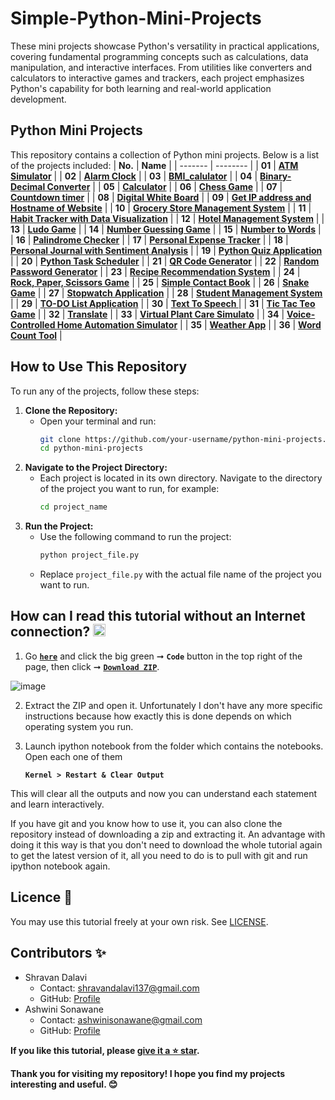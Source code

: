 # Simple-Python-Mini-Projects
These mini projects showcase Python's versatility in practical applications, covering fundamental programming concepts such as calculations, data manipulation, and interactive interfaces. From utilities like converters and calculators to interactive games and trackers, each project emphasizes Python's capability for both learning and real-world application development.

## Python Mini Projects
This repository contains a collection of Python mini projects. Below is a list of the projects included:
| **No.** | **Name** | 
| ------- | -------- | 
|	**01**	| **[ATM Simulator](https://github.com/ShravanDalavi/Simple-Python-Mini-Projects/tree/main/ATM%20Simulator)** |
|	**02**	| **[Alarm Clock](https://github.com/ShravanDalavi/Simple-Python-Mini-Projects/tree/main/Alarm%20Clock)** |
|	**03**	| **[BMI_calulator](https://github.com/ShravanDalavi/Simple-Python-Mini-Projects/tree/main/BMI_calulator)** |
|	**04**	| **[Binary-Decimal Converter](https://github.com/ShravanDalavi/Simple-Python-Mini-Projects/tree/main/Binary-Decimal%20Converter)** |
|	**05**	| **[Calculator](https://github.com/ShravanDalavi/Simple-Python-Mini-Projects/tree/main/Calculator)** |
|	**06**	| **[Chess Game](https://github.com/ShravanDalavi/Simple-Python-Mini-Projects/tree/main/Chess%20Game)** |
|	**07**	| **[Countdown timer](https://github.com/ShravanDalavi/Simple-Python-Mini-Projects/tree/main/Countdown%20timer)** |
|	**08**	| **[Digital White Board](https://github.com/ShravanDalavi/Simple-Python-Mini-Projects/tree/main/Digital%20White%20Board)** |
|	**09**	| **[Get IP address and Hostname of Website](https://github.com/ShravanDalavi/Simple-Python-Mini-Projects/tree/main/Get%20IP%20address%20and%20Hostname%20of%20Website)** |
|	**10**	| **[Grocery Store Management System](https://github.com/ShravanDalavi/Simple-Python-Mini-Projects/tree/main/Grocery%20Store%20Management%20System)** |
|  **11** | **[Habit Tracker with Data Visualization](https://github.com/ShravanDalavi/Simple-Python-Mini-Projects/tree/main/Habit%20Tracker%20with%20Data%20Visualization)** |
|	**12**	| **[Hotel Management System](https://github.com/ShravanDalavi/Simple-Python-Mini-Projects/tree/main/Hotel%20Management%20System)** |
|	**13**	| **[Ludo Game](https://github.com/ShravanDalavi/Simple-Python-Mini-Projects/tree/main/Ludo%20Game)** |
|	**14**	| **[Number Guessing Game](https://github.com/ShravanDalavi/Simple-Python-Mini-Projects/tree/main/Number%20Guessing%20Game)** |
|	**15**	| **[Number to Words](https://github.com/ShravanDalavi/Simple-Python-Mini-Projects/tree/main/Number%20to%20Words)** |
|	**16**	| **[Palindrome Checker](https://github.com/ShravanDalavi/Simple-Python-Mini-Projects/tree/main/Palindrome%20Checker)** |
|	**17**	| **[Personal Expense Tracker](https://github.com/ShravanDalavi/Simple-Python-Mini-Projects/tree/main/Personal%20Expense%20Tracker)** |
|	**18**	| **[Personal Journal with Sentiment Analysis](https://github.com/ShravanDalavi/Simple-Python-Mini-Projects/tree/main/Personal%20Journal%20with%20Sentiment%20Analysis)** |
|	**19**	| **[Python Quiz Application](https://github.com/ShravanDalavi/Simple-Python-Mini-Projects/tree/main/Python%20Quiz%20Application)** |
|	**20**	| **[Python Task Scheduler](https://github.com/ShravanDalavi/Simple-Python-Mini-Projects/tree/main/Python%20Task%20Scheduler)** |
|	**21**	| **[QR Code Generator](https://github.com/ShravanDalavi/Simple-Python-Mini-Projects/tree/main/QR%20Code%20Generator)** |
|	**22**	| **[Random Password Generator](https://github.com/ShravanDalavi/Simple-Python-Mini-Projects/tree/main/Random%20Password%20Generator)** |
|	**23**	| **[Recipe Recommendation System](https://github.com/ShravanDalavi/Simple-Python-Mini-Projects/tree/main/Recipe%20Recommendation%20System)** |
|	**24**	| **[Rock, Paper, Scissors Game](https://github.com/ShravanDalavi/Simple-Python-Mini-Projects/tree/main/Rock%2C%20Paper%2C%20Scissors%20Game)** |
|	**25**	| **[Simple Contact Book](https://github.com/ShravanDalavi/Simple-Python-Mini-Projects/tree/main/Simple%20Contact%20Book)** |
|	**26**	| **[Snake Game](https://github.com/ShravanDalavi/Simple-Python-Mini-Projects/tree/main/Snake%20Game)** |
|	**27**	| **[Stopwatch Application](https://github.com/ShravanDalavi/Simple-Python-Mini-Projects/tree/main/Stopwatch%20Application)** |
|	**28**	| **[Student Management System](https://github.com/ShravanDalavi/Simple-Python-Mini-Projects/tree/main/Student%20Management%20System)** |
|	**29**	| **[TO-DO List Application](https://github.com/ShravanDalavi/Simple-Python-Mini-Projects/tree/main/TO-DO%20List%20Application)** |
|	**30**	| **[Text To Speech ](https://github.com/ShravanDalavi/Simple-Python-Mini-Projects/tree/main/Text%20To%20Speech)** |
|	**31**	| **[Tic Tac Teo Game](https://github.com/ShravanDalavi/Simple-Python-Mini-Projects/tree/main/Tic-Tac-Toe%20Game)** |
|	**32**	| **[Translate](https://github.com/ShravanDalavi/Simple-Python-Mini-Projects/tree/main/Translate)** |
|	**33**	| **[Virtual Plant Care Simulato](https://github.com/ShravanDalavi/Simple-Python-Mini-Projects/tree/main/Virtual%20Plant%20Care%20Simulato)** |
|	**34**	| **[Voice-Controlled Home Automation Simulator](https://github.com/ShravanDalavi/Simple-Python-Mini-Projects/tree/main/Voice-Controlled%20Home%20Automation%20Simulator)** |
|	**35**	| **[Weather App](https://github.com/ShravanDalavi/Simple-Python-Mini-Projects/tree/main/Weather_app)** |
|	**36**	| **[Word Count Tool](https://github.com/ShravanDalavi/Simple-Python-Mini-Projects/tree/main/Word%20Count%20Tool)** |

## How to Use This Repository
To run any of the projects, follow these steps:
1. **Clone the Repository:**
   - Open your terminal and run:
     ```sh
     git clone https://github.com/your-username/python-mini-projects.git
     cd python-mini-projects
     ```
2. **Navigate to the Project Directory:**
   - Each project is located in its own directory. Navigate to the directory of the project you want to run, for example:
     ```sh
     cd project_name
     ```
3. **Run the Project:**
   - Use the following command to run the project:
     ```sh
     python project_file.py
     ```
   - Replace `project_file.py` with the actual file name of the project you want to run.

## How can I read this tutorial without an Internet connection? <img alt="GIF" src="https://github.com/TheDudeThatCode/TheDudeThatCode/blob/master/Assets/hmm.gif" width="20" />
1. Go [**`here`**](https://github.com/ShravanDalavi/Simple-Python-Mini-Projects) and click the big green ➞  **`Code`** button in the top right of the page, then click ➞ [**`Download ZIP`**](https://github.com/shravandalavi/Simple-Python-Mini-Projects/archive/refs/heads/main.zip).

  ![image](https://github.com/ShravanDalavi/Simple-Python-Mini-Projects/assets/172488772/fe6f519f-afbd-49d1-9efc-5f6b5f234340)

2. Extract the ZIP and open it. Unfortunately I don't have any more specific instructions because how exactly this is done depends on which operating system you run.    
3. Launch ipython notebook from the folder which contains the notebooks. Open each one of them
  
    **`Kernel > Restart & Clear Output`**
    
This will clear all the outputs and now you can understand each statement and learn interactively.

If you have git and you know how to use it, you can also clone the repository instead of downloading a zip and extracting it. An advantage with doing it this way is that you don't need to download the whole tutorial again to get the latest version of it, all you need to do is to pull with git and run ipython notebook again.

## Licence 📜
You may use this tutorial freely at your own risk. See [LICENSE](./LICENSE).

## Contributors ✨
- Shravan Dalavi
  - Contact: shravandalavi137@gmail.com
  - GitHub: [Profile](https://github.com/ShravanDalavi)
- Ashwini Sonawane
  - Contact: ashwinisonawane@gmail.com
  - GitHub:  [Profile](https://github.com/SonawaneAshwini)

**If you like this tutorial, please [give it a ⭐ star](https://github.com/ShravanDalavi/Simple-Python-Mini-Projects).**

**Thank you for visiting my repository! I hope you find my projects interesting and useful. 😊**
